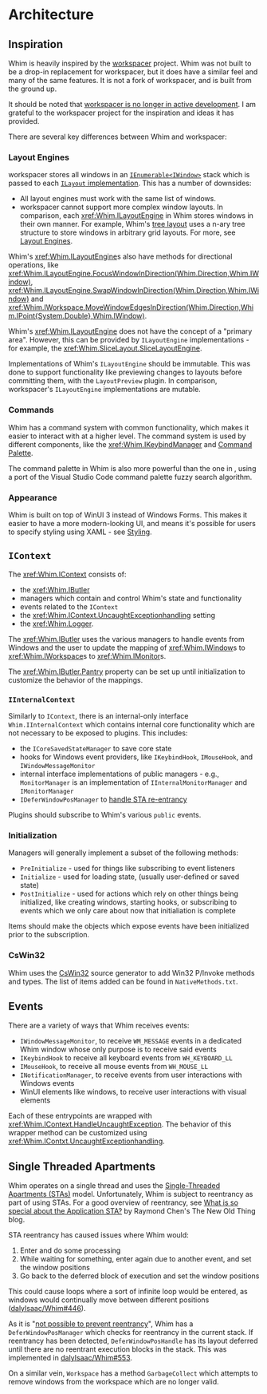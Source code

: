 # Architecture

## Inspiration

Whim is heavily inspired by the [workspacer](https://github.com/workspacer/workspacer) project. Whim was not built to be a drop-in replacement for workspacer, but it does have a similar feel and many of the same features. It is not a fork of workspacer, and is built from the ground up.

It should be noted that [workspacer is no longer in active development](https://github.com/workspacer/workspacer/discussions/485). I am grateful to the workspacer project for the inspiration and ideas it has provided.

There are several key differences between Whim and workspacer:

### Layout Engines

workspacer stores all windows in an [`IEnumerable<IWindow>`](https://github.com/workspacer/workspacer/blob/17750d1f84b8bb9015638ee7a733a2976ce08d25/src/workspacer.Shared/Workspace/Workspace.cs#L10) stack which is passed to each [`ILayout` implementation](https://github.com/workspacer/workspacer/blob/17750d1f84b8bb9015638ee7a733a2976ce08d25/src/workspacer.Shared/Layout/ILayoutEngine.cs#L23). This has a number of downsides:

- All layout engines must work with the same list of windows.
- workspacer cannot support more complex window layouts. In comparison, each <xref:Whim.ILayoutEngine> in Whim stores windows in their own manner. For example, Whim's [tree layout](plugins/tree-layout.md) uses a n-ary tree structure to store windows in arbitrary grid layouts. For more, see [Layout Engines](layout-engines.md).

Whim's <xref:Whim.ILayoutEngine>s also have methods for directional operations, like <xref:Whim.ILayoutEngine.FocusWindowInDirection(Whim.Direction,Whim.IWindow)>, <xref:Whim.ILayoutEngine.SwapWindowInDirection(Whim.Direction,Whim.IWindow)> and <xref:Whim.IWorkspace.MoveWindowEdgesInDirection(Whim.Direction,Whim.IPoint{System.Double},Whim.IWindow)>.

Whim's <xref:Whim.ILayoutEngine> does not have the concept of a "primary area". However, this can be provided by `ILayoutEngine` implementations - for example, the <xref:Whim.SliceLayout.SliceLayoutEngine>.

Implementations of Whim's `ILayoutEngine` should be immutable. This was done to support functionality like previewing changes to layouts before committing them, with the `LayoutPreview` plugin. In comparison, workspacer's `ILayoutEngine` implementations are mutable.

### Commands

Whim has a command system with common functionality, which makes it easier to interact with at a higher level. The command system is used by different components, like the <xref:Whim.IKeybindManager> and [Command Palette](plugins/command-palette.md).

The command palette in Whim is also more powerful than the one in , using a port of the Visual Studio Code command palette fuzzy search algorithm.

### Appearance

Whim is built on top of WinUI 3 instead of Windows Forms. This makes it easier to have a more modern-looking UI, and means it's possible for users to specify styling using XAML - see [Styling](styling.md).

## `IContext`

The <xref:Whim.IContext> consists of:

- the <xref:Whim.IButler>
- managers which contain and control Whim's state and functionality
- events related to the `IContext`
- the <xref:Whim.IContext.UncaughtExceptionhandling> setting
- the <xref:Whim.Logger>.

The <xref:Whim.IButler> uses the various managers to handle events from Windows and the user to update the mapping of <xref:Whim.IWindow>s to <xref:Whim.IWorkspace>s to <xref:Whim.IMonitor>s.

The <xref:Whim.IButler.Pantry> property can be set up until initialization to customize the behavior of the mappings.

### `IInternalContext`

Similarly to `IContext`, there is an internal-only interface `Whim.IInternalContext` which contains internal core functionality which are not necessary to be exposed to plugins. This includes:

- the `ICoreSavedStateManager` to save core state
- hooks for Windows event providers, like `IKeybindHook`, `IMouseHook`, and `IWindowMessageMonitor`
- internal interface implementations of public managers - e.g., `MonitorManager` is an implementation of `IInternalMonitorManager` and `IMonitorManager`
- `IDeferWindowPosManager` to [handle STA re-entrancy](#single-threaded-apartments)

Plugins should subscribe to Whim's various `public` events.

### Initialization

Managers will generally implement a subset of the following methods:

- `PreInitialize` - used for things like subscribing to event listeners
- `Initialize` - used for loading state, (usually user-defined or saved state)
- `PostInitialize` - used for actions which rely on other things being initialized, like creating windows, starting hooks, or subscribing to events which we only care about now that initialiation is complete

Items should make the objects which expose events have been initialized prior to the subscription.

### CsWin32

Whim uses the [CsWin32](https://github.com/microsoft/CsWin32) source generator to add Win32 P/Invoke methods and types. The list of items added can be found in `NativeMethods.txt`.

## Events

There are a variety of ways that Whim receives events:

- `IWindowMessageMonitor`, to receive `WM_MESSAGE` events in a dedicated Whim window whose only purpose is to receive said events
- `IKeybindHook` to receive all keyboard events from `WH_KEYBOARD_LL`
- `IMouseHook`, to receive all mouse events from `WH_MOUSE_LL`
- `INotificationManager`, to receive events from user interactions with Windows events
- WinUI elements like windows, to receive user interactions with visual elements

Each of these entrypoints are wrapped with <xref:Whim.IContext.HandleUncaughtException>. The behavior of this wrapper method can be customized using <xref:Whim.IContxt.UncaughtExceptionhandling>.

## Single Threaded Apartments

Whim operates on a single thread and uses the [Single-Threaded Apartments (STAs)](https://learn.microsoft.com/en-us/windows/win32/com/single-threaded-apartments) model. Unfortunately, Whim is subject to reentrancy as part of using STAs. For a good overview of reentrancy, see [What is so special about the Application STA?](https://devblogs.microsoft.com/oldnewthing/20210224-00/?p=104901) by Raymond Chen's The New Old Thing blog.

STA reentrancy has caused issues where Whim would:

1. Enter and do some processing
2. While waiting for something, enter again due to another event, and set the window positions
3. Go back to the deferred block of execution and set the window positions

This could cause loops where a sort of infinite loop would be entered, as windows would continually move between different positions ([dalyIsaac/Whim#446](https://github.com/dalyIsaac/Whim/issues/446)).

As it is "[not possible to prevent reentrancy](https://learn.microsoft.com/en-us/windows/win32/winauto/guarding-against-reentrancy-in-hook-functions)", Whim has a `DeferWindowPosManager` which checks for reentrancy in the current stack. If reentrancy has been detected, `DeferWindowPosHandle` has its layout deferred until there are no reentrant execution blocks in the stack. This was implemented in [dalyIsaac/Whim#553](https://github.com/dalyIsaac/Whim/pull/553).

On a similar vein, `Workspace` has a method `GarbageCollect` which attempts to remove windows from the workspace which are no longer valid.
